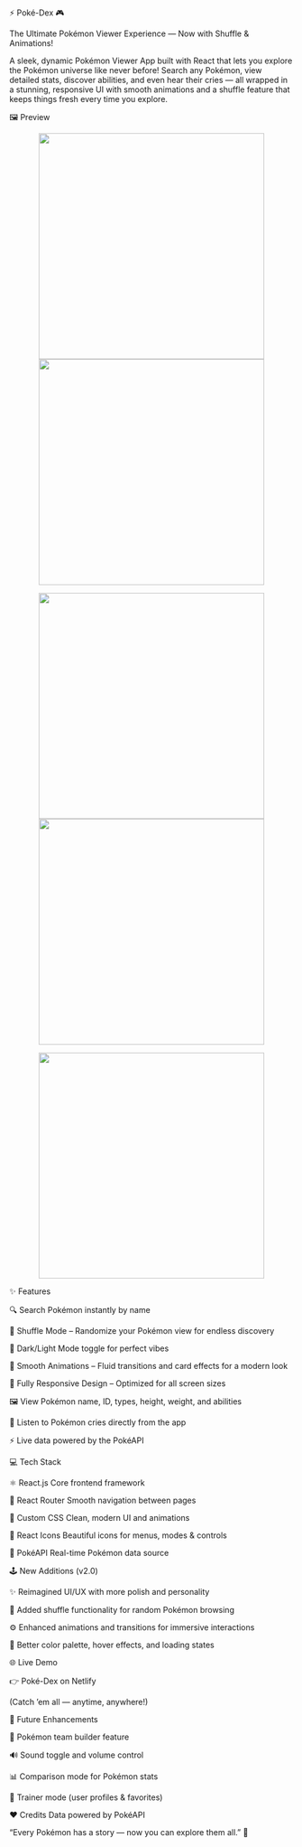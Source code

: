 ⚡ Poké-Dex 🎮

The Ultimate Pokémon Viewer Experience — Now with Shuffle & Animations!

A sleek, dynamic Pokémon Viewer App built with React that lets you explore the Pokémon universe like never before!
Search any Pokémon, view detailed stats, discover abilities, and even hear their cries — all wrapped in a stunning, responsive UI with smooth animations and a shuffle feature that keeps things fresh every time you explore.

🖼️ Preview
<p align="center">
  <img src="https://github.com/user-attachments/assets/0da1ee59-0b78-42bc-bfa9-b8d45ad18145" height="400" />
  <img src="https://github.com/user-attachments/assets/ed23c126-38f0-4e2c-8c99-7d519a258868" height="400" />
</p>
<p align="center">
  <img src="https://github.com/user-attachments/assets/71491e21-c8d0-4f7c-94c4-a778081cbc59" height="400" />
  <img src="https://github.com/user-attachments/assets/ce1b14f8-fe7f-40a0-9dec-ab2bd71cf31c" height="400" />
</p>
<p align="center">
  <img src="https://github.com/user-attachments/assets/91e95496-d316-4349-8960-74c38c47439c" height="400" />
</p>


✨ Features

🔍 Search Pokémon instantly by name

🔄 Shuffle Mode – Randomize your Pokémon view for endless discovery

🎨 Dark/Light Mode toggle for perfect vibes

💫 Smooth Animations – Fluid transitions and card effects for a modern look

📱 Fully Responsive Design – Optimized for all screen sizes

🖼️ View Pokémon name, ID, types, height, weight, and abilities

🎵 Listen to Pokémon cries directly from the app

⚡ Live data powered by the PokéAPI

💻 Tech Stack

⚛️ React.js	Core frontend framework

🧭 React Router	Smooth navigation between pages

🎨 Custom CSS	Clean, modern UI and animations

🧩 React Icons	Beautiful icons for menus, modes & controls

🔗 PokéAPI	Real-time Pokémon data source

🕹️ New Additions (v2.0)

✨ Reimagined UI/UX with more polish and personality

💫 Added shuffle functionality for random Pokémon browsing

⚙️ Enhanced animations and transitions for immersive interactions

🌈 Better color palette, hover effects, and loading states

🌐 Live Demo

👉 Poké-Dex on Netlify

(Catch ’em all — anytime, anywhere!)

🧠 Future Enhancements

🧩 Pokémon team builder feature

🔊 Sound toggle and volume control

📊 Comparison mode for Pokémon stats

🧢 Trainer mode (user profiles & favorites)

❤️ Credits
Data powered by PokéAPI

“Every Pokémon has a story — now you can explore them all.” 🌟
